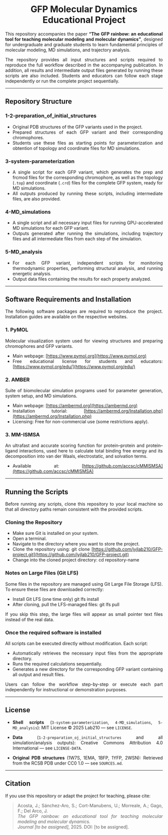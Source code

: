 <h1 align="center">GFP Molecular Dynamics Educational Project</h1>
 
<div align="justify">
 
This repository accompanies the paper **“The GFP rainbow: an educational tool for teaching molecular modeling and molecular dynamics”**, designed for undergraduate and graduate students to learn fundamental principles of molecular modeling, MD simulations, and trajectory analysis.
 
The repository provides all input structures and scripts required to reproduce the full workflow described in the accompanying publication. In addition, all results and intermediate output files generated by running these scripts are also included. Students and educators can follow each stage independently or run the complete project sequentially.
 
---
 
## Repository Structure
 
### 1-2-preparation_of_initial_structures
- Original PDB structures of the GFP variants used in the project.  
- Prepared structures of each GFP variant and their corresponding chromophores.  
- Students use these files as starting points for parameterization and obtention of topology and coordinate files for MD simulations.
 
### 3-system-parameterization
- A single script for each GFP variant, which generates the prep and frcmod files for the corresponding chromophore, as well as the topology (`.top`) and coordinate (`.crd`) files for the complete GFP system, ready for MD simulations.  
- All outputs produced by running these scripts, including intermediate files, are also provided.
 
### 4-MD_simulations
- A single script and all necessary input files for running GPU-accelerated MD simulations for each GFP variant.  
- Outputs generated after running the simulations, including trajectory files and all intermediate files from each step of the simulation.
 
### 5-MD_analysis
- For each GFP variant, independent scripts for monitoring thermodynamic properties, performing structural analysis, and running energetic analysis.  
- Output data files containing the results for each property analyzed.
 
---
 
## Software Requirements and Installation
 
The following software packages are required to reproduce the project. Installation guides are available on the respective websites.
 
### 1. PyMOL
Molecular visualization system used for viewing structures and preparing chromophores and GFP variants.  
- Main webpage: [https://www.pymol.org](https://www.pymol.org)  
- Free educational license for students and educators: [https://www.pymol.org/edu/](https://www.pymol.org/edu/)
 
### 2. AMBER
Suite of biomolecular simulation programs used for parameter generation, system setup, and MD simulations.  
- Main webpage: [https://ambermd.org](https://ambermd.org)  
- Installation tutorial: [https://ambermd.org/Installation.php](https://ambermd.org/Installation.php)  
- Licensing: Free for non-commercial use (some restrictions apply).
 
### 3. MM-ISMSA
An ultrafast and accurate scoring function for protein–protein and protein–ligand interactions, used here to calculate total binding free energy and its decomposition into van der Waals, electrostatic, and solvation terms.  
- Available at: [https://github.com/accsc/cMMISMSA](https://github.com/accsc/cMMISMSA)
 
---
 
## Running the Scripts
 
Before running any scripts, clone this repository to your local machine so that all directory paths remain consistent with the provided scripts.

### Cloning the Repository
- Make sure Git is installed on your system.
- Open a terminal.
- Navigate to the directory where you want to store the project.
- Clone the repository using:
  git clone [https://github.com/jyjlab210/GFP-project.git](https://github.com/jyjlab210/GFP-project.git)
- Change into the cloned project directory:
  cd repository-name

### Notes on Large Files (Git LFS)
Some files in the repository are managed using Git Large File Storage (LFS).
To ensure these files are downloaded correctly:
- Install Git LFS (one time only)
  git lfs install
- After cloning, pull the LFS-managed files:
  git lfs pull

If you skip this step, the large files will appear as small pointer text files instead of the real data.

### Once the required software is installed 
All scripts can be executed directly without modification.
Each script:
- Automatically retrieves the necessary input files from the appropriate directory.  
- Runs the required calculations sequentially.  
- Generates a new directory for the corresponding GFP variant containing all output and result files.  
 
Users can follow the workflow step-by-step or execute each part independently for instructional or demonstration purposes.
 
---
## License

- **Shell scripts** (`3-system-parameterization`, `4-MD_simulations`, `5-MD_analysis`):
  MIT License © 2025 Lab210 — see `LICENSE`.

- **Data** (`1-2-preparation_oj_initial_structures` and all simulation/analysis outputs):
  Creative Commons Attribution 4.0 International — see `LICENSE-DATA`.

- **Original PDB structures** (1W7S, 1EMA, 1BFP, 1YFP, 2WSN):
  Retrieved from the RCSB PDB under CC0 1.0 — see `SOURCES.md`.

---
## Citation
 
If you use this repository or adapt the project for teaching, please cite:
 
> Acosta, J.; Sánchez-Aro, S.; Cort-Manubens, U.; Morreale, A.; Gago, F.; Del Arco, J.  
> *The GFP rainbow: an educational tool for teaching molecular modeling and molecular dynamics.*  
> *Journal [to be assigned]*, 2025. DOI: [to be assigned].
 
</div>
